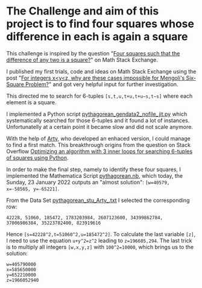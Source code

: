 # The Challenge and aim of this project is to find four squares whose difference in each is again a square

This challenge is inspired by the question "[Four squares such that the difference of any two is a square?](https://math.stackexchange.com/questions/3286376/four-squares-such-that-the-difference-of-any-two-is-a-square)" on Math Stack Exchange.

I published my first trials, code and ideas on Math Stack Exchange using the post "[For integers x<y<z, why are these cases impossible for Mengoli's Six-Square Problem?](https://math.stackexchange.com/questions/4342283/for-integers-xyz-why-are-these-cases-impossible-for-mengolis-six-square-pr)" and got very helpful input for further investigation.

This directed me to search for 6-tuples `[s,t,u,t+u,t+u−s,t−s]` where each element is a square.

I implemented a Python script [pythagorean_gendata2_nofile_jit.py](https://github.com/Sultanow/pythagorean/blob/main/pythagorean_gendata2_nofile_jit.py) which systematically searched for those 6-tuples and it found a lot of instances. Unfortunatelly at a certain point it became slow and did not scale anymore.

With the help of [Arty](https://stackoverflow.com/users/941531/arty), who developed an enhaced version, I could manage to find a first match. This breakthrough origins from the question on Stack Overflow [Optimizing an algorithm with 3 inner loops for searching 6-tuples of squares using Python](https://stackoverflow.com/questions/70824573/optimizing-an-algorithm-with-3-inner-loops-for-searching-6-tuples-of-squares-usi?noredirect=1#comment125210150_70824573).

In order to make the final step, namely to identify these four squares, I implemented the Mathematica Script [pythagorean.nb](https://github.com/Sultanow/pythagorean/blob/main/pythagorean.nb), which today, the Sunday, 23 January 2022 outputs an "almost solution": `[w=40579, x=-58565, y=-65221]`.

From the Data Set [pythagorean_stu_Arty_.txt](https://github.com/Sultanow/pythagorean/blob/main/pythagorean_stu_Arty_.txt) I selected the corresponding row:

```
42228, 51060, 185472, 1783203984, 2607123600, 34399862784, 37006986384, 35223782400, 823919616
```

Hence `[s=42228^2,t=51060^2,u=185472^2]`. To calculate the last variable `[z]`, I need to use the equation `u+y^2=z^2` leading to `z=196605,294`. The last trick is to multiply all integers `[w,x,y,z]` with `100^2=10000`, which brings us to the solution:

```
w=405790000
x=585650000
y=652210000
z=1966052940
```
